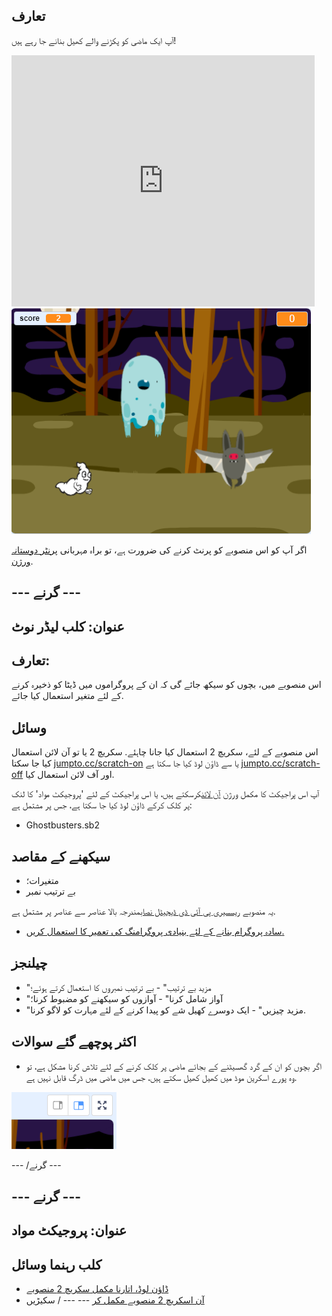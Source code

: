 ## تعارف

آپ ایک ماضی کو پکڑنے والے کھیل بنانے جا رہے ہیں!

<div class="scratch-preview">
  <iframe allowtransparency="true" width="485" height="402" src="https://scratch.mit.edu/projects/embed/60787262/?autostart=false" frameborder="0"></iframe>
  <img src="images/ghost-final.png">
</div>

اگر آپ کو اس منصوبے کو پرنٹ کرنے کی ضرورت ہے، تو براہ مہربانی [پرنٹر دوستانہ ورژن](https://projects.raspberrypi.org/en/projects/ghostbusters/print).

## \--- گرنے \---

## عنوان: کلب لیڈر نوٹ

## تعارف:

اس منصوبے میں، بچوں کو سیکھ جائے گی کہ ان کے پروگراموں میں ڈیٹا کو ذخیرہ کرنے کے لئے متغیر استعمال کیا جائے.

## وسائل

اس منصوبے کے لئے، سکریچ 2 استعمال کیا جانا چاہئے. سکریچ 2 یا تو آن لائن استعمال کیا جا سکتا [jumpto.cc/scratch-on](http://jumpto.cc/scratch-on) یا سے ڈاؤن لوڈ کیا جا سکتا ہے [jumpto.cc/scratch-off](http://jumpto.cc/scratch-off) اور آف لائن استعمال کیا.

آپ اس پراجیکٹ کا مکمل ورژن [آن لائن](http://scratch.mit.edu/projects/60787262/#editor)کرسکتے ہیں، یا اس پراجیکٹ کے لئے 'پروجیکٹ مواد' کا لنک پر کلک کرکے ڈاؤن لوڈ کیا جا سکتا ہے، جس پر مشتمل ہے:

* Ghostbusters.sb2

## سیکھنے کے مقاصد

* متغیرات؛
* بے ترتیب نمبر

یہ منصوبے [ریسسیری پی آئی ڈی ڈیجیٹل نصاب](http://rpf.io/curriculum)مندرجہ بالا عناصر سے عناصر پر مشتمل ہے.

* [سادہ پروگرام بنانے کے لئے بنیادی پروگرامنگ کی تعمیر کا استعمال کریں.](https://www.raspberrypi.org/curriculum/programming/creator)

## چیلنجز

* "مزید بے ترتیب" - بے ترتیب نمبروں کا استعمال کرتے ہوئے؛
* "آواز شامل کرنا" - آوازوں کو سیکھنے کو مضبوط کرنا؛
* "مزید چیزیں" - ایک دوسرے کھیل شے کو پیدا کرنے کے لئے مہارت کو لاگو کرنا.

## اکثر پوچھے گئے سوالات

* اگر بچوں کو ان کے گرد گھسیٹنے کے بجائے ماضی پر کلک کرنے کے لئے تلاش کرنا مشکل ہے، تو وہ پورے اسکرین موڈ میں کھیل کھیل سکتے ہیں، جس میں ماضی میں ڈرگ قابل نہیں ہے.

![اسکرین شاٹ](images/ghost-fullscreen.png)

\--- /گرنے \---

## \--- گرنے \---

## عنوان: پروجیکٹ مواد

## کلب رہنما وسائل

* [ڈاؤن لوڈ، اتارنا مکمل سکریچ 2 منصوبے](resources/Ghostbusters.sb2)
* [آن اسکریچ 2 منصوبے مکمل کر](http://scratch.mit.edu/projects/60787262/#editor) \--- \--- / سکیڑیں